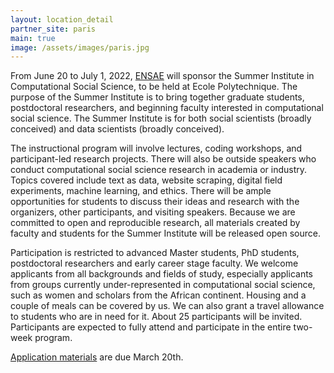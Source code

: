 ```yaml
---
layout: location_detail
partner_site: paris
main: true
image: /assets/images/paris.jpg
---
```


From June 20 to July 1, 2022, [ENSAE](https://www.ensae.fr/en/) will sponsor the Summer Institute in Computational Social Science, to be held at Ecole Polytechnique. The purpose of the Summer Institute is to bring together graduate students, postdoctoral researchers, and beginning faculty interested in computational social science. The Summer Institute is for both social scientists (broadly conceived) and data scientists (broadly conceived).

The instructional program will involve lectures, coding workshops, and participant-led research projects. There will also be outside speakers who conduct computational social science research in academia or industry. Topics covered include text as data, website scraping, digital field experiments, machine learning, and ethics. There will be ample opportunities for students to discuss their ideas and research with the organizers, other participants, and visiting speakers. Because we are committed to open and reproducible research, all materials created by faculty and students for the Summer Institute will be released open source.

Participation is restricted to advanced Master students, PhD students, postdoctoral researchers and early career stage faculty. We welcome applicants from all backgrounds and fields of study, especially applicants from groups currently under-represented in computational social science, such as women and scholars from the African continent. Housing and a couple of meals can be covered by us. We can also grant a travel allowance to students who are in need for it. About 25 participants will be invited. Participants are expected to fully attend and participate in the entire two-week program.

[Application materials](https://compsocialscience.github.io/summer-institute/2022/paris/apply) are due March 20th.
